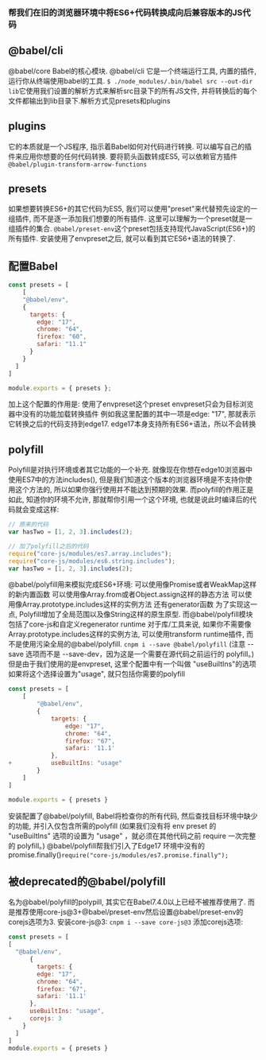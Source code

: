 ### 帮我们在旧的浏览器环境中将ES6+代码转换成向后兼容版本的JS代码

## @babel/cli
@babel/core Babel的核心模块.
@babel/cli 它是一个终端运行工具, 内置的插件,运行你从终端使用babel的工具.
`$ ./node_modules/.bin/babel src --out-dir lib`它使用我们设置的解析方式来解析src目录下的所有JS文件, 并将转换后的每个文件都输出到lib目录下.解析方式见presets和plugins
## plugins
它的本质就是一个JS程序, 指示着Babel如何对代码进行转换.
可以编写自己的插件来应用你想要的任何代码转换.
要将箭头函数转成ES5, 可以依赖官方插件`@babel/plugin-transform-arrow-functions`
## presets
如果想要转换ES6+的其它代码为ES5, 我们可以使用"preset"来代替预先设定的一组插件, 而不是逐一添加我们想要的所有插件.
这里可以理解为一个preset就是一组插件的集合.
`@babel/preset-env`这个preset包括支持现代JavaScript(ES6+)的所有插件.
安装使用了envpreset之后, 就可以看到其它ES6+语法的转换了.
## 配置Babel
```js
const presets = [
	[
    "@babel/env",
    {
      targets: {
        edge: "17",
        chrome: "64",
        firefox: "60",
        safari: "11.1"
      }
    }
  ]	
]

module.exports = { presets };
```
加上这个配置的作用是:
使用了envpreset这个preset
envpreset只会为目标浏览器中没有的功能加载转换插件
例如我这里配置的其中一项是edge: "17", 那就表示它转换之后的代码支持到edge17. edge17本身支持所有ES6+语法，所以不会转换
## polyfill
Polyfill是对执行环境或者其它功能的一个补充.
就像现在你想在edge10浏览器中使用ES7中的方法includes(), 但是我们知道这个版本的浏览器环境是不支持你使用这个方法的, 所以如果你强行使用并不能达到预期的效果.
而polyfill的作用正是如此, 知道你的环境不允许, 那就帮你引用一个这个环境, 也就是说此时编译后的代码就会变成这样:
```js
// 原来的代码
var hasTwo = [1, 2, 3].includes(2);

// 加了polyfill之后的代码
require("core-js/modules/es7.array.includes");
require("core-js/modules/es6.string.includes");
var hasTwo = [1, 2, 3].includes(2);
```
@babel/polyfill用来模拟完成ES6+环境:
可以使用像Promise或者WeakMap这样的新内置函数
可以使用像Array.from或者Object.assign这样的静态方法
可以使用像Array.prototype.includes这样的实例方法
还有generator函数
为了实现这一点, Polyfill增加了全局范围以及像String这样的原生原型.
而@babel/polyfill模块包括了core-js和自定义regenerator runtime
对于库/工具来说, 如果你不需要像Array.prototype.includes这样的实例方法, 可以使用transform runtime插件, 而不是使用污染全局的@babel/polyfill.
`cnpm i --save @babel/polyfill`
(注意 --save 选项而不是 --save-dev，因为这是一个需要在源代码之前运行的 polyfill。)
但是由于我们使用的是envpreset, 这里个配置中有一个叫做 "useBuiltIns"的选项
如果将这个选择设置为"usage", 就只包括你需要的polyfill
```js
const presets = [
	[
		"@babel/env",
		{
			targets: {
				edge: "17",
				chrome: "64",
				firefox: "67",
				safari: '11.1'
			},
+			useBuiltIns: "usage"
		}
	]
]

module.exports = { presets }
```
安装配置了@babel/polyfill, Babel将检查你的所有代码, 然后查找目标环境中缺少的功能, 并引入仅包含所需的polyfill
(如果我们没有将 env preset 的 "useBuiltIns" 选项的设置为 "usage" ，就必须在其他代码之前 require 一次完整的 polyfill。)
@babel/polyfill帮我们引入了Edge17 环境中没有的promise.finally()`require("core-js/modules/es7.promise.finally");`
## 被deprecated的@babel/polyfill
名为@babel/polyfill的polypill, 其实它在Babel7.4.0以上已经不被推荐使用了.
而是推荐使用core-js@3+@babel/preset-env然后设置@babel/preset-env的corejs选项为3.
安装core-js@3:
`cnpm i --save core-js@3`
添加corejs选项:
```js
const presets = [
[
  "@babel/env",
      {
        targets: {
        edge: "17",
        chrome: "64",
        firefox: "67",
        safari: '11.1'
      },
      useBuiltIns: "usage",
+     corejs: 3
    }
  ]
]
module.exports = { presets }
```